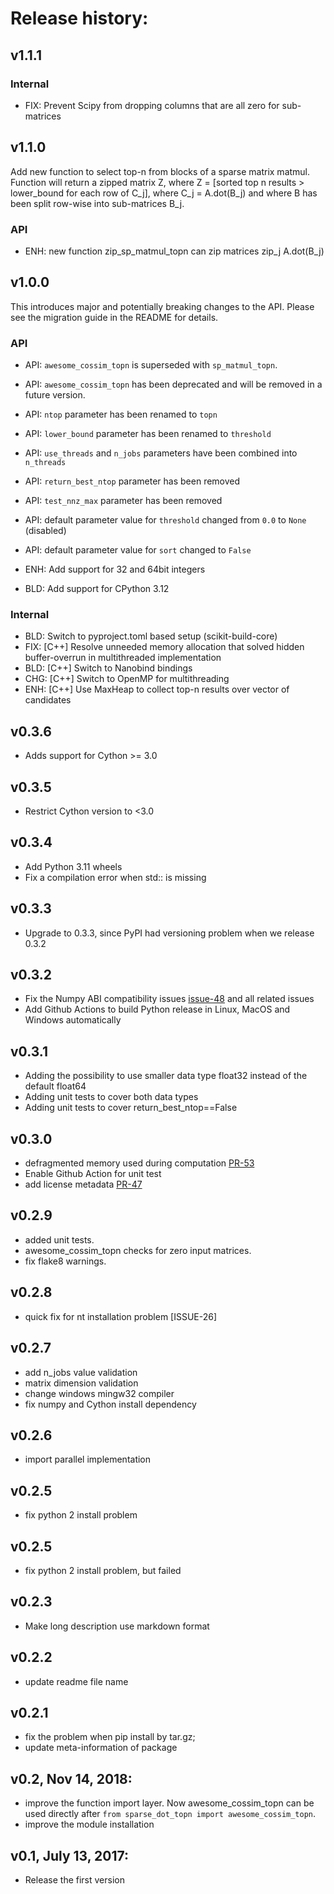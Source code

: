 # Release history:

## v1.1.1

### Internal

- FIX: Prevent Scipy from dropping columns that are all zero for sub-matrices

## v1.1.0

Add new function to select top-n from blocks of a sparse matrix matmul.
Function will return a zipped matrix Z, where Z = [sorted top n results > lower_bound for each row of C_j], where C_j = A.dot(B_j) and where B has been split row-wise into sub-matrices B_j.

### API

- ENH: new function zip_sp_matmul_topn can zip matrices zip_j A.dot(B_j)

## v1.0.0

This introduces major and potentially breaking changes to the API.
Please see the migration guide in the README for details.

### API

- API: `awesome_cossim_topn` is superseded with `sp_matmul_topn`.
- API: `awesome_cossim_topn` has been deprecated and will be removed in a future version.
- API: `ntop` parameter has been renamed to `topn`
- API: `lower_bound` parameter has been renamed to `threshold`
- API: `use_threads` and `n_jobs` parameters have been combined into `n_threads`
- API: `return_best_ntop` parameter has been removed
- API: `test_nnz_max` parameter has been removed
- API: default parameter value for `threshold` changed from `0.0` to `None` (disabled)
- API: default parameter value for `sort` changed to `False`

- ENH: Add support for 32 and 64bit integers
- BLD: Add support for CPython 3.12

### Internal

- BLD: Switch to pyproject.toml based setup (scikit-build-core)
- FIX: [C++] Resolve unneeded memory allocation that solved hidden buffer-overrun in multithreaded implementation
- BLD: [C++] Switch to Nanobind bindings
- CHG: [C++] Switch to OpenMP for multithreading
- ENH: [C++] Use MaxHeap to collect top-n results over vector of candidates

## v0.3.6
- Adds support for Cython >= 3.0

## v0.3.5
- Restrict Cython version to <3.0

## v0.3.4
- Add Python 3.11 wheels
- Fix a compilation error when std:: is missing

## v0.3.3
- Upgrade to 0.3.3, since PyPI had versioning problem when we release 0.3.2

## v0.3.2
- Fix the Numpy ABI compatibility issues [issue-48](https://github.com/ing-bank/sparse_dot_topn/issues/48) and all related issues
- Add Github Actions to build Python release in Linux, MacOS and Windows automatically

## v0.3.1
- Adding the possibility to use smaller data type float32 instead of the default float64
- Adding unit tests to cover both data types
- Adding unit tests to cover return_best_ntop==False

## v0.3.0
- defragmented memory used during computation [PR-53](https://github.com/ing-bank/sparse_dot_topn/pull/53)
- Enable Github Action for unit test
- add license metadata [PR-47](https://github.com/ing-bank/sparse_dot_topn/pull/47)

## v0.2.9
- added unit tests. 
- awesome_cossim_topn checks for zero input matrices.
- fix flake8 warnings.

## v0.2.8
- quick fix for nt installation problem [ISSUE-26]

## v0.2.7
- add n_jobs value validation
- matrix dimension validation
- change windows mingw32 compiler
- fix numpy and Cython install dependency

## v0.2.6
- import parallel implementation

## v0.2.5
- fix python 2 install problem

## v0.2.5
- fix python 2 install problem, but failed

## v0.2.3
- Make long description use markdown format

## v0.2.2
- update readme file name

## v0.2.1
- fix the problem when pip install by tar.gz;
- update meta-information of package

## v0.2, Nov 14, 2018:
- improve the function import layer. Now awesome_cossim_topn can be used directly after `from sparse_dot_topn import awesome_cossim_topn`.
- improve the module installation

## v0.1, July 13, 2017:
- Release the first version

